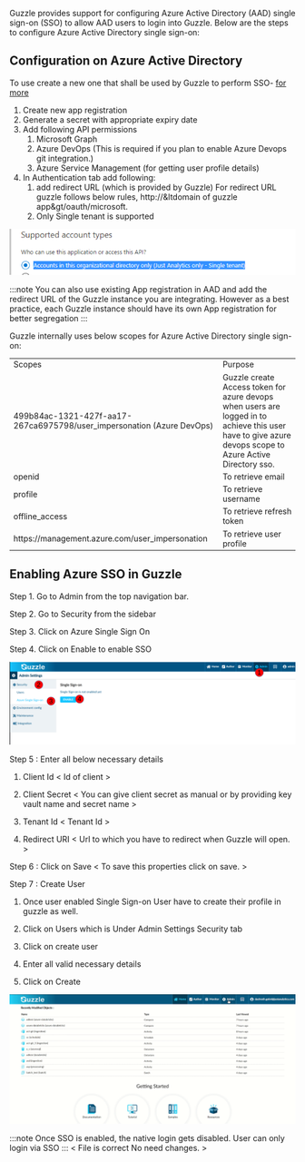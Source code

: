 
Guzzle provides support for configuring Azure Active Directory (AAD) single sign-on (SSO) to allow AAD users to login into Guzzle. Below are the steps to configure Azure Active Directory single sign-on:

## Configuration on Azure Active Directory

To use create a new one that shall be used by Guzzle to perform SSO- [for more](https://docs.microsoft.com/en-us/azure/active-directory/develop/quickstart-register-app) 
1. Create new app registration 
2. Generate a secret with appropriate expiry date
3. Add following API permissions
    1. Microsoft Graph
    2. Azure DevOps (This is required if you plan to enable Azure Devops git integration.)
    3. Azure Service Management (for getting user profile details)
4. In Authentication tab add following:
    1. add redirect URL (which is provided by Guzzle)
      For redirect URL guzzle follows below rules,
      http://&ltdomain of guzzle app&gt/oauth/microsoft. 
    2. Only Single tenant is supported

![image alt text](/img/docs/how-to-guides/administrator/security/sso0.png)

:::note
You can also use existing App registration in AAD and add the redirect URL of the Guzzle instance you are integrating. However as  a best practice, each Guzzle instance should have its own App registration for better segregation
:::


Guzzle internally uses below scopes for Azure Active Directory single sign-on:
<table>
  <tr>
    <td>Scopes</td>
    <td>Purpose</td>
  </tr>
  <tr>
    <td>499b84ac-1321-427f-aa17-267ca6975798/user_impersonation
(Azure DevOps)</td>
    <td>Guzzle create Access token for azure devops when users are logged in to achieve this user have to give azure devops scope to Azure Active Directory sso.</td>
  </tr>
  <tr>
    <td>openid</td>
    <td>To retrieve email</td>
  </tr>
  <tr>
    <td>profile</td>
    <td>To retrieve username</td>
  </tr>
  <tr>
    <td>offline_access </td>
    <td>To retrieve refresh token</td>
  </tr>
  <tr>
    <td>https://management.azure.com/user_impersonation</td>
    <td>To retrieve user profile</td>
  </tr>
</table>


## Enabling Azure SSO in Guzzle

Step 1. Go to Admin from the top navigation bar.

Step 2. Go to Security from  the sidebar

Step 3. Click on Azure Single Sign On

Step 4. Click on Enable to enable SSO

![image alt text](/img/docs/how-to-guides/administrator/security/sso1.png)

Step 5 : Enter all below necessary details 

1. Client Id            < Id of client >

2. Client Secret        < You can give client secret as manual or by providing key vault name and secret name >

3. Tenant Id            < Tenant Id >

4. Redirect URI         < Url to which you have to redirect when Guzzle will open. >

Step 6 : Click on Save  < To save this properties click on save. >

Step 7 : Create User 

1. Once user enabled Single Sign-on User have to create their profile in guzzle as well. 

2. Click on Users which is Under Admin Settings Security tab

3. Click on create user

4. Enter all valid necessary details

5. Click on Create

![image alt text](/img/docs/how-to-guides/administrator/security/sso2.gif)

:::note
Once SSO is enabled, the native login gets disabled. User can only login via SSO
:::
< File is correct No need changes. >
